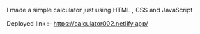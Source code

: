 I made a simple calculator just using HTML , CSS and JavaScript

Deployed link :- https://calculator002.netlify.app/
